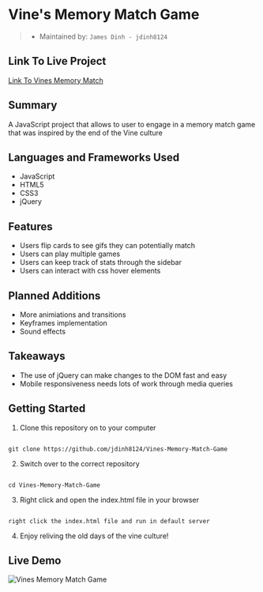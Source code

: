 # Vine's Memory Match Game

> - Maintained by: `James Dinh - jdinh8124`

## Link To Live Project
[Link To Vines Memory Match](https://vines-memory-match.jamestdinh.com)

## Summary
A JavaScript project that allows to user to engage in a memory match game that was inspired by the end of the Vine culture

## Languages and Frameworks Used
- JavaScript
- HTML5
- CSS3
- jQuery

## Features
- Users flip cards to see gifs they can potentially match
- Users can play multiple games
- Users can keep track of stats through the sidebar
- Users can interact with css hover elements


## Planned Additions
- More animiations and transitions
- Keyframes implementation
- Sound effects


## Takeaways
- The use of jQuery can make changes to the DOM fast and easy
- Mobile responsiveness needs lots of work through media queries

## Getting Started
1. Clone this repository on to your computer
```

git clone https://github.com/jdinh8124/Vines-Memory-Match-Game

```
2. Switch over to the correct repository
```

cd Vines-Memory-Match-Game

```
3. Right click and open the index.html file in your browser
```

right click the index.html file and run in default server

```
4. Enjoy reliving the old days of the vine culture!

## Live Demo
![Vines Memory Match Game](demo.gif)
